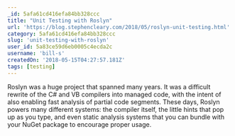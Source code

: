 ```yaml
---
_id: 5afa61cd416efa84bb328ccc
title: "Unit Testing with Roslyn"
url: 'https://blog.stephencleary.com/2018/05/roslyn-unit-testing.html'
category: 5afa61cd416efa84bb328ccc
slug: 'unit-testing-with-roslyn'
user_id: 5a83ce59d6eb0005c4ecda2c
username: 'bill-s'
createdOn: '2018-05-15T04:27:57.181Z'
tags: [testing]
---
```


Roslyn was a huge project that spanned many years. It was a difficult rewrite of the C# and VB compilers into managed code, with the intent of also enabling fast analysis of partial code segments. These days, Roslyn powers many different systems: the compiler itself, the little hints that pop up as you type, and even static analysis systems that you can bundle with your NuGet package to encourage proper usage.

